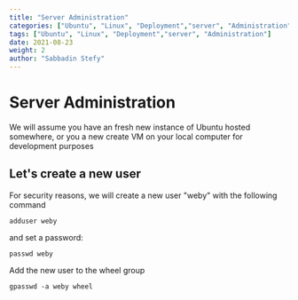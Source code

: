 ```yaml
---
title: "Server Administration"
categories: ["Ubuntu", "Linux", "Deployment","server", "Administration"]
tags: ["Ubuntu", "Linux", "Deployment","server", "Administration"]
date: 2021-08-23
weight: 2
author: "Sabbadin Stefy"
---
```


# Server Administration

We will assume you have an fresh new instance of Ubuntu hosted somewhere, or you a new create VM on your local computer for development purposes

## Let's create a new user

For security reasons, we will create a new user "weby" with the following command

    adduser weby

and set a password:

    passwd weby

Add the new user to the wheel group

    gpasswd -a weby wheel

